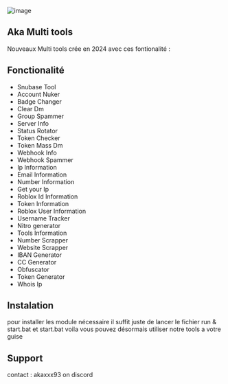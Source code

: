 ![image](https://cdn.discordapp.com/attachments/1221922158666846238/1263806380838748233/image.png?ex=669b92e9&is=669a4169&hm=fbdc7a979810644db01c0563d9450ff97023be09003e00f1b0229efad6173ef3&)

## Aka Multi tools
 Nouveaux Multi tools crée en 2024 avec ces fontionalité :

## Fonctionalité 
- Snubase Tool
- Account Nuker
- Badge Changer
- Clear Dm
- Group Spammer
- Server Info
- Status Rotator
- Token Checker
- Token Mass Dm
- Webhook Info
- Webhook Spammer
- Ip Information
- Email Information
- Number Information
- Get your Ip
- Roblox  Id Information
- Token Information
- Roblox User Information
- Username Tracker
- Nitro generator
- Tools Information
- Number Scrapper
- Website Scrapper
- IBAN Generator
- CC Generator
- Obfuscator
- Token Generator
- Whois Ip


## Instalation 

pour installer les module nécessaire il suffit juste de lancer le fichier run & start.bat et start.bat voila vous pouvez désormais utiliser notre tools a votre guise 


## Support

contact : akaxxx93 on discord 






